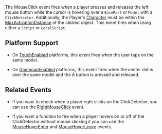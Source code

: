 The MouseClick event fires when a player presses and releases the left mouse button while the cursor is hovering over a `BasePart` or `Model` with a `ClickDetector`. Additionally, the Player's [Character](https://developer.roblox.com/api-reference/property/Player/Character) must be within the [MaxActivationDistance](https://developer.roblox.com/api-reference/property/ClickDetector/MaxActivationDistance) of the clicked object. This event fires when using either a `Script` or `LocalScript`.

## Platform Support

* On [TouchEnabled](https://developer.roblox.com/api-reference/property/UserInputService/TouchEnabled) platforms, this event fires when the user taps on the same model.

* On [GamepadEnabled](https://developer.roblox.com/api-reference/property/UserInputService/GamepadEnabled) platforms, this event fires when the center dot is over the same model and the A button is pressed and released.

## Related Events

* If you want to check when a player right clicks on the ClickDetector, you can use the [RightMouseClick](https://developer.roblox.com/api-reference/event/ClickDetector/RightMouseClick) event.

* If you want a function to fire when a player hovers on or off of the ClickDetector without mouse clicking it you can use the [MouseHoverEnter](https://developer.roblox.com/api-reference/event/ClickDetector/MouseHoverEnter) and [MouseHoverLeave](https://developer.roblox.com/api-reference/event/ClickDetector/MouseHoverLeave) events.
